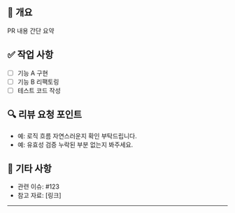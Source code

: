 ## 📌 개요
PR 내용 간단 요약

## ✅ 작업 사항
- [ ] 기능 A 구현
- [ ] 기능 B 리팩토링
- [ ] 테스트 코드 작성

## 🔍 리뷰 요청 포인트
- 예: 로직 흐름 자연스러운지 확인 부탁드립니다.
- 예: 유효성 검증 누락된 부분 없는지 봐주세요.

## 💬 기타 사항
- 관련 이슈: #123
- 참고 자료: [링크]

---